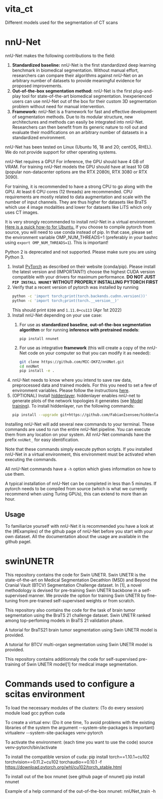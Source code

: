 # vita_ct
Different models used for the segmentation of CT scans

# nnU-Net

nnU-Net makes the following contributions to the field:

1. **Standardized baseline:** nnU-Net is the first standardized deep learning benchmark in biomedical segmentation.
   Without manual effort, researchers can compare their algorithms against nnU-Net on an arbitrary number of datasets
   to provide meaningful evidence for proposed improvements.
2. **Out-of-the-box segmentation method:** nnU-Net is the first plug-and-play tool for state-of-the-art biomedical
   segmentation. Inexperienced users can use nnU-Net out of the box for their custom 3D segmentation problem without
   need for manual intervention.
3. **Framework:** nnU-Net is a framework for fast and effective development of segmentation methods. Due to its modular
   structure, new architectures and methods can easily be integrated into nnU-Net. Researchers can then benefit from its
   generic nature to roll out and evaluate their modifications on an arbitrary number of datasets in a
   standardized environment.

nnU-Net has been tested on Linux (Ubuntu 16, 18 and 20; centOS, RHEL). We do not provide support for other operating
systems.

nnU-Net requires a GPU! For inference, the GPU should have 4 GB of VRAM. For training nnU-Net models the GPU should have at
least 10 GB (popular non-datacenter options are the RTX 2080ti, RTX 3080 or RTX 3090). 

For training, it is recommended to have a strong CPU to go along with the GPU. At least 6 CPU cores (12 threads) are recommended. CPU
requirements are mostly related to data augmentation and scale with the number of input channels. They are thus higher
for datasets like BraTS which use 4 image modalities and lower for datasets like LiTS which only uses CT images.

It is very strongly recommended to install nnU-Net in a virtual environment.
[Here is a quick how-to for Ubuntu.](https://linoxide.com/linux-how-to/setup-python-virtual-environment-ubuntu/)
If you choose to compile pytorch from source, you will need to use conda instead of pip. In that case, please set the
environment variable OMP_NUM_THREADS=1 (preferably in your bashrc using `export OMP_NUM_THREADS=1`). This is important!

Python 2 is deprecated and not supported. Please make sure you are using Python 3.

1) Install [PyTorch](https://pytorch.org/get-started/locally/) as described on their website (conda/pip). Please 
install the latest version and (IMPORTANT!) choose 
the highest CUDA version compatible with your drivers for maximum performance. 
**DO NOT JUST `PIP INSTALL NNUNET` WITHOUT PROPERLY INSTALLING PYTORCH FIRST**
2) Verify that a recent version of pytorch was installed by running
    ```bash
    python -c 'import torch;print(torch.backends.cudnn.version())'
    python -c 'import torch;print(torch.__version__)'   
    ```
   This should print `8200` and `1.11.0+cu113` (Apr 1st 2022)
3) Install nnU-Net depending on your use case:
    1) For use as **standardized baseline**, **out-of-the-box segmentation algorithm** or for running **inference with pretrained models**:

       ```pip install nnunet```

    2) For use as integrative **framework** (this will create a copy of the nnU-Net code on your computer so that you can modify it as needed):
          ```bash
          git clone https://github.com/MIC-DKFZ/nnUNet.git
          cd nnUNet
          pip install -e .
          ```
4) nnU-Net needs to know where you intend to save raw data, preprocessed data and trained models. For this you need to
   set a few of environment variables. Please follow the instructions [here](documentation/setting_up_paths.md).
5) (OPTIONAL) Install [hiddenlayer](https://github.com/waleedka/hiddenlayer). hiddenlayer enables nnU-net to generate
   plots of the network topologies it generates (see [Model training](#model-training)). To install hiddenlayer,
   run the following commands:
    ```bash
    pip install --upgrade git+https://github.com/FabianIsensee/hiddenlayer.git@more_plotted_details#egg=hiddenlayer
    ```

Installing nnU-Net will add several new commands to your terminal. These commands are used to run the entire nnU-Net
pipeline. You can execute them from any location on your system. All nnU-Net commands have the prefix `nnUNet_` for
easy identification.

Note that these commands simply execute python scripts. If you installed nnU-Net in a virtual environment, this
environment must be activated when executing the commands.

All nnU-Net commands have a `-h` option which gives information on how to use them.

A typical installation of nnU-Net can be completed in less than 5 minutes. If pytorch needs to be compiled from source
(which is what we currently recommend when using Turing GPUs), this can extend to more than an hour.

## Usage
To familiarize yourself with nnU-Net it is recommended you have a look at the (#Examples) of the github page of nnU-Net before you start with
your own dataset. All the documentation about the usage are available in the github pagel.

# swinUNETR
This repository contains the code for Swin UNETR. Swin UNETR is the state-of-the-art on Medical Segmentation Decathlon (MSD) and Beyond the Cranial Vault (BTCV) Segmentation Challenge dataset. In [1], a novel methodology is devised for pre-training Swin UNETR backbone in a self-supervised manner. We provide the option for training Swin UNETR by fine-tuning from pre-trained self-supervised weights or from scratch.

This repository also contains the code for the task of brain tumor segmentation using the BraTS 21 challenge dataset. Swin UNETR ranked among top-perfoming models in BraTS 21 validation phase. 

A tutorial for BraTS21 brain tumor segmentation using Swin UNETR model is provided.

A tutorial for BTCV multi-organ segmentation using Swin UNETR model is provided.

This repository contains additionnaly the code for self-supervised pre-training of Swin UNETR model[1] for medical image segmentation.

# Commands used to configure a scitas environment

To load the necessary modules of the clusters: (To do every session)
module load gcc python cuda

To create a virtual env: (Do it one time, To avoid problems with the existing libraries of the system the argument --system-site-packages is important)
virtualenv --system-site-packages venv-pytorch

To activate the environment: (each time you want to use the code)
source venv-pytorch/bin/activate

To install the compatible version of cuda:
pip install torch==1.10.1+cu102 torchvision==0.11.2+cu102 torchaudio==0.10.1 -f https://download.pytorch.org/whl/cu102/torch_stable.html

To install out of the box nnunet (see github page of nnunet)
pip install nnunet

Example of a help command of the out-of-the-box nnunet:
nnUNet_train -h